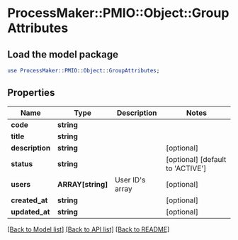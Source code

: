 # ProcessMaker::PMIO::Object::GroupAttributes

## Load the model package
```perl
use ProcessMaker::PMIO::Object::GroupAttributes;
```

## Properties
Name | Type | Description | Notes
------------ | ------------- | ------------- | -------------
**code** | **string** |  | 
**title** | **string** |  | 
**description** | **string** |  | [optional] 
**status** | **string** |  | [optional] [default to &#39;ACTIVE&#39;]
**users** | **ARRAY[string]** | User ID&#39;s array | [optional] 
**created_at** | **string** |  | [optional] 
**updated_at** | **string** |  | [optional] 

[[Back to Model list]](../README.md#documentation-for-models) [[Back to API list]](../README.md#documentation-for-api-endpoints) [[Back to README]](../README.md)


